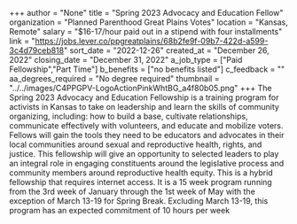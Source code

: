 +++
author = "None"
title = "Spring 2023 Advocacy and Education Fellow"
organization = "Planned Parenthood Great Plains Votes"
location = "Kansas, Remote"
salary = "$16-17/hour paid out in a stipend with four installments"
link = "https://jobs.lever.co/ppgreatplains/68b2fe9f-09b7-422d-a599-3c4d79ceb818"
sort_date = "2022-12-26"
created_at = "December 26, 2022"
closing_date = "December 31, 2022"
a_job_type = ["Paid Fellowship","Part Time"]
b_benefits = ["no benefits listed"]
c_feedback = ""
aa_degrees_required = "No degree required"
thumbnail = "../../images/C4PPGPV-LogoActionPinkWhtBG_a4f80b05.png"
+++
The Spring 2023 Advocacy and Education Fellowship is a training program for activists in Kansas to take on leadership and learn the skills of community organizing, including: how to build a base, cultivate relationships, communicate effectively with volunteers, and educate and mobilize voters. Fellows will gain the tools they need to be educators and advocates in their local communities around sexual and reproductive health, rights, and justice. This fellowship will give an opportunity to selected leaders to play an integral role in engaging constituents around the legislative process and community members around reproductive health equity. This is a hybrid fellowship that requires internet access. 
It is a 15 week program running from the 3rd week of January through the 1st week of May with the exception of March 13-19 for Spring Break. Excluding March 13-19, this program has an expected commitment of 10 hours per week